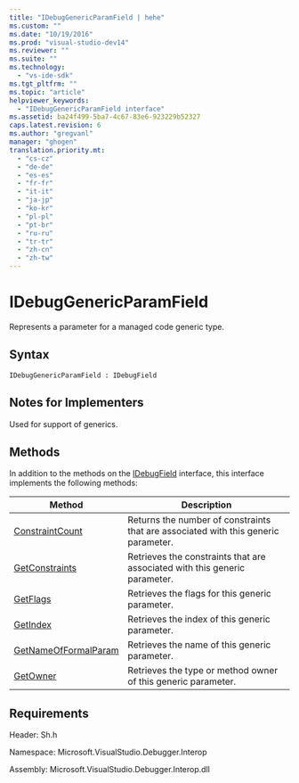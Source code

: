 ```yaml
---
title: "IDebugGenericParamField | hehe"
ms.custom: ""
ms.date: "10/19/2016"
ms.prod: "visual-studio-dev14"
ms.reviewer: ""
ms.suite: ""
ms.technology: 
  - "vs-ide-sdk"
ms.tgt_pltfrm: ""
ms.topic: "article"
helpviewer_keywords: 
  - "IDebugGenericParamField interface"
ms.assetid: ba24f499-5ba7-4c67-83e6-923229b52327
caps.latest.revision: 6
ms.author: "gregvanl"
manager: "ghogen"
translation.priority.mt: 
  - "cs-cz"
  - "de-de"
  - "es-es"
  - "fr-fr"
  - "it-it"
  - "ja-jp"
  - "ko-kr"
  - "pl-pl"
  - "pt-br"
  - "ru-ru"
  - "tr-tr"
  - "zh-cn"
  - "zh-tw"
---
```

# IDebugGenericParamField
Represents a parameter for a managed code generic type.  
  
## Syntax  
  
```  
IDebugGenericParamField : IDebugField  
```  
  
## Notes for Implementers  
 Used for support of generics.  
  
## Methods  
 In addition to the methods on the [IDebugField](../extensibility-debugger-reference/idebugfield.md) interface, this interface implements the following methods:  
  
|Method|Description|  
|------------|-----------------|  
|[ConstraintCount](../extensibility-debugger-reference/idebuggenericparamfield--constraintcount.md)|Returns the number of constraints that are associated with this generic parameter.|  
|[GetConstraints](../extensibility-debugger-reference/idebuggenericparamfield--getconstraints.md)|Retrieves the constraints that are associated with this generic parameter.|  
|[GetFlags](../extensibility-debugger-reference/idebuggenericparamfield--getflags.md)|Retrieves the flags for this generic parameter.|  
|[GetIndex](../extensibility-debugger-reference/idebuggenericparamfield--getindex.md)|Retrieves the index of this generic parameter.|  
|[GetNameOfFormalParam](../extensibility-debugger-reference/idebuggenericparamfield--getnameofformalparam.md)|Retrieves the name of this generic parameter.|  
|[GetOwner](../extensibility-debugger-reference/idebuggenericparamfield--getowner.md)|Retrieves the type or method owner of this generic parameter.|  
  
## Requirements  
 Header: Sh.h  
  
 Namespace: Microsoft.VisualStudio.Debugger.Interop  
  
 Assembly: Microsoft.VisualStudio.Debugger.Interop.dll